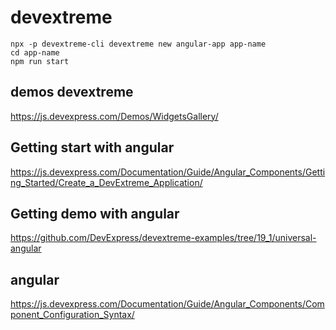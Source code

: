 # devextreme

```
npx -p devextreme-cli devextreme new angular-app app-name
cd app-name
npm run start
```
## demos devextreme
https://js.devexpress.com/Demos/WidgetsGallery/

## Getting start with angular
https://js.devexpress.com/Documentation/Guide/Angular_Components/Getting_Started/Create_a_DevExtreme_Application/

## Getting demo with angular
 https://github.com/DevExpress/devextreme-examples/tree/19_1/universal-angular
 
 ##  angular
 https://js.devexpress.com/Documentation/Guide/Angular_Components/Component_Configuration_Syntax/
